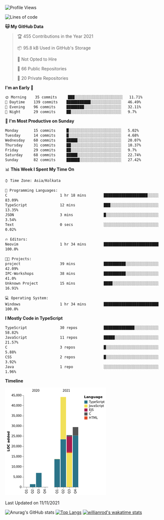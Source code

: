 <!--START_SECTION:waka-->
![Profile Views](http://img.shields.io/badge/Profile%20Views-4-blue)

![Lines of code](https://img.shields.io/badge/From%20Hello%20World%20I%27ve%20Written-121165%20lines%20of%20code-blue)

**🐱 My GitHub Data** 

> 🏆 455 Contributions in the Year 2021
 > 
> 📦 95.8 kB Used in GitHub's Storage 
 > 
> 🚫 Not Opted to Hire
 > 
> 📜 66 Public Repositories 
 > 
> 🔑 20 Private Repositories  
 > 
**I'm an Early 🐤** 

```text
🌞 Morning    35 commits     ███░░░░░░░░░░░░░░░░░░░░░░   11.71% 
🌆 Daytime    139 commits    ███████████░░░░░░░░░░░░░░   46.49% 
🌃 Evening    96 commits     ████████░░░░░░░░░░░░░░░░░   32.11% 
🌙 Night      29 commits     ██░░░░░░░░░░░░░░░░░░░░░░░   9.7%

```
📅 **I'm Most Productive on Sunday** 

```text
Monday       15 commits     █░░░░░░░░░░░░░░░░░░░░░░░░   5.02% 
Tuesday      14 commits     █░░░░░░░░░░░░░░░░░░░░░░░░   4.68% 
Wednesday    60 commits     █████░░░░░░░░░░░░░░░░░░░░   20.07% 
Thursday     31 commits     ██░░░░░░░░░░░░░░░░░░░░░░░   10.37% 
Friday       29 commits     ██░░░░░░░░░░░░░░░░░░░░░░░   9.7% 
Saturday     68 commits     █████░░░░░░░░░░░░░░░░░░░░   22.74% 
Sunday       82 commits     ██████░░░░░░░░░░░░░░░░░░░   27.42%

```


📊 **This Week I Spent My Time On** 

```text
⌚︎ Time Zone: Asia/Kolkata

💬 Programming Languages: 
C                        1 hr 18 mins        ████████████████████░░░░░   83.09% 
TypeScript               12 mins             ███░░░░░░░░░░░░░░░░░░░░░░   13.35% 
JSON                     3 mins              █░░░░░░░░░░░░░░░░░░░░░░░░   3.54% 
Text                     0 secs              ░░░░░░░░░░░░░░░░░░░░░░░░░   0.02%

🔥 Editors: 
Neovim                   1 hr 34 mins        █████████████████████████   100.0%

🐱‍💻 Projects: 
project                  39 mins             ██████████░░░░░░░░░░░░░░░   42.09% 
IPC-Workshops            38 mins             ██████████░░░░░░░░░░░░░░░   41.0% 
Unknown Project          15 mins             ████░░░░░░░░░░░░░░░░░░░░░   16.91%

💻 Operating System: 
Windows                  1 hr 34 mins        █████████████████████████   100.0%

```

**I Mostly Code in TypeScript** 

```text
TypeScript               30 repos            ██████████████░░░░░░░░░░░   58.82% 
JavaScript               11 repos            █████░░░░░░░░░░░░░░░░░░░░   21.57% 
C                        3 repos             █░░░░░░░░░░░░░░░░░░░░░░░░   5.88% 
CSS                      2 repos             █░░░░░░░░░░░░░░░░░░░░░░░░   3.92% 
Java                     1 repo              ░░░░░░░░░░░░░░░░░░░░░░░░░   1.96%

```


**Timeline**

![Chart not found](https://raw.githubusercontent.com/wise-introvert/wise-introvert/master/charts/bar_graph.png) 


 Last Updated on 11/11/2021
<!--END_SECTION:waka-->

![Anurag's GitHub stats](https://github-readme-stats.vercel.app/api?username=wise-introvert&count_private=true&show_icons=true)
[![Top Langs](https://github-readme-stats.vercel.app/api/top-langs/?username=wise-introvert&langs_count=10)](https://github.com/anuraghazra/github-readme-stats)
[![willianrod's wakatime stats](https://github-readme-stats.vercel.app/api/wakatime?username=wiseintrovert)](https://github.com/anuraghazra/github-readme-stats)
